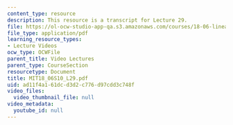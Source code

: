 ```yaml
---
content_type: resource
description: This resource is a transcript for Lecture 29.
file: https://ol-ocw-studio-app-qa.s3.amazonaws.com/courses/18-06-linear-algebra-spring-2010/ad11f4a161dcd3d2c776d97cdd3c748f_MIT18_06S10_L29.pdf
file_type: application/pdf
learning_resource_types:
- Lecture Videos
ocw_type: OCWFile
parent_title: Video Lectures
parent_type: CourseSection
resourcetype: Document
title: MIT18_06S10_L29.pdf
uid: ad11f4a1-61dc-d3d2-c776-d97cdd3c748f
video_files:
  video_thumbnail_file: null
video_metadata:
  youtube_id: null
---
```


